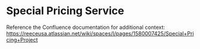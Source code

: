 # Special Pricing Service

Reference the Confluence documentation for additional context: https://reeceusa.atlassian.net/wiki/spaces/I/pages/1580007425/Special+Pricing+Project

